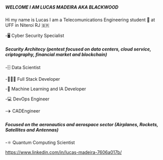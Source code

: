 #####	WELCOME I AM LUCAS MADEIRA AKA BLACKWOOD 
Hi my name is Lucas I am a Telecomunications Engineering student 📡 at UFF  in Niteroi RJ 🇧🇷

-🖥️ Cyber Security Specialist

#####      Security Architecy (pentest focused on data centers, cloud service, criptography, financial market and blockchain)
  
-🗄️  Data Scientist 
    
-🧑🏿‍💻 Full Stack Developer

-🤖 Machine Learning and IA Developer

-💻 DevOps Engineer 

-✈️ CADEngineer

#####      Focused on the aeronautics and aerospace sector (Airplanes, Rockets, Satellites and Antennas)

-⚛️ Quantum Computing Scientist

https://www.linkedin.com/in/lucas-madeira-7606a017b/
